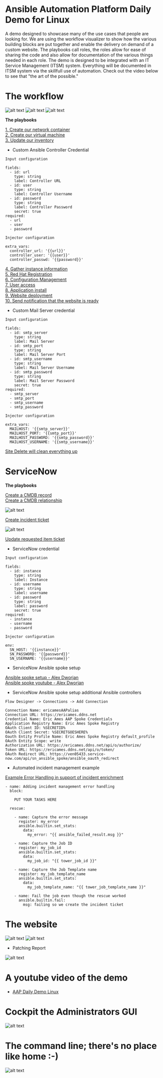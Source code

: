 Ansible Automation Platform Daily Demo for Linux
=========
A demo designed to showcase many of the use cases that people are looking for.  We are using the workflow visualizer to show how the various building blocks are put together and enable the delivery on demand of a custom website.  The playbooks call roles, the roles allow for ease of sharing the code and also allow for documentation of the various things needed in each role. The demo is designed to be integrated with an IT Service Management (ITSM) system.  Everything will be documented in ITSM system via the skillfull use of automation.  Check out the video below to see that "the art of the possible."

# The workflow

![alt text](https://github.com/ericcames/aap.dailydemo.linux/blob/main/images/Workflow1.png "Start of workflow")
![alt text](https://github.com/ericcames/aap.dailydemo.linux/blob/main/images/Workflow2.png "Middle of Workflow")
![alt text](https://github.com/ericcames/aap.dailydemo.linux/blob/main/images/Workflow3.png "End of Workflow")

**The playbooks**

[1. Create our network container](https://github.com/ericcames/aap.dailydemo.linux/blob/main/playbooks/create_vpc_01.yml "create_vpc_01.yml") <br>
[2. Create our virtual machine](https://github.com/ericcames/aap.dailydemo.linux/blob/main/playbooks/create_instance_02.yml "create_instance_02.yml")<br>
[3. Update our inventory](https://github.com/ericcames/aap.dailydemo.linux/blob/main/playbooks/add_inventory_03.yml "add_inventory_03.yml")<br>
- Custom Ansible Controller Credential
```
Input configuration

fields:
  - id: url
    type: string
    label: Controller URL
  - id: user
    type: string
    label: Controller Username
  - id: password
    type: string
    label: Controller Password
    secret: true
required:
  - url
  - user
  - password
```
```
Injector configuration

extra_vars:
  controller_url: '{{url}}'
  controller_user: '{{user}}'
  controller_passwd: '{{password}}'
```
[4. Gather instance information](https://github.com/ericcames/aap.dailydemo.linux/blob/main/playbooks/get_instance_info_04.yml "get_instance_info_04.yml")<br>
[5. Red Hat Registration](https://github.com/ericcames/aap.dailydemo.linux/blob/main/playbooks/redhat_subscription_manager_05.yml "redhat_subscription_manager_05.yml")<br>
[6. Configuration Management](https://github.com/ericcames/aap.dailydemo.linux/blob/main/playbooks/post_install_06.yml "post_install_06.yml")<br>
[7. User access](https://github.com/ericcames/aap.dailydemo.linux/blob/main/playbooks/provision_user_access_07.yml "provision_user_access_07.yml")<br>
[8. Application install](https://github.com/ericcames/aap.dailydemo.linux/blob/main/playbooks/lamp_setup_08.yml "lamp_setup_08.yml")<br>
[9. Website deployment](https://github.com/ericcames/aap.dailydemo.linux/blob/main/playbooks/website_deployment_09.yml "website_deployment_09.yml")<br>
[10. Send notification that the website is ready](https://github.com/ericcames/aap.dailydemo.linux/blob/main/playbooks/sendmail_10.yml "sendmail_10.yml")<br>
- Custom Mail Server credential
```
Input configuration

fields:
  - id: smtp_server
    type: string
    label: Mail Server
  - id: smtp_port
    type: string
    label: Mail Server Port
  - id: smtp_username
    type: string
    label: Mail Server Username
  - id: smtp_password
    type: string
    label: Mail Server Password
    secret: true
required:
  - smtp_server
  - smtp_port
  - smtp_username
  - smtp_password
```
```
Injector configuration

extra_vars:
  MAILHOST: '{{smtp_server}}'
  MAILHOST_PORT: '{{smtp_port}}'
  MAILHOST_PASSWORD: '{{smtp_password}}'
  MAILHOST_USERNAME: '{{smtp_username}}'
```
[Site Delete will clean everything up](https://github.com/ericcames/aap.dailydemo.linux/blob/main/playbooks/site_delete.yml "site_delete.yml")<br>

ServiceNow
========

**The playbooks**

[Create a CMDB record](https://github.com/ericcames/aap.dailydemo.linux/blob/main/playbooks/servicenow/create_ci.yml "create_ci.yml") <br>
[Create a CMDB relationship](https://github.com/ericcames/aap.dailydemo.linux/blob/main/playbooks/servicenow/create_cmdb_relationship.yml "create_cmdb_relationship.yml") <br>

![alt text](https://github.com/ericcames/aap.dailydemo.linux/blob/main/images/Workflow2.png "Middle of Workflow")

[Create incident ticket](https://github.com/ericcames/aap.dailydemo.linux/blob/main/playbooks/servicenow/incident_create.yml "incident_create.yml") <br>

![alt text](https://github.com/ericcames/aap.dailydemo.linux/blob/main/images/Workflow1.png "Start of workflow")

[Update requested item ticket](https://github.com/ericcames/aap.dailydemo.linux/blob/main/playbooks/servicenow/update_sn_req_itm.yml "update_sn_req_itm.yml") <br>


- ServiceNow credential
```
Input configuration

fields:
  - id: instance
    type: string
    label: Instance
  - id: username
    type: string
    label: username
  - id: password
    type: string
    label: password
    secret: true
required:
  - instance
  - username
  - password
```
```
Injector configuration

env:
  SN_HOST: '{{instance}}'
  SN_PASSWORD: '{{password}}'
  SN_USERNAME: '{{username}}'
```
- ServiceNow Ansible spoke setup

[Ansible spoke setup - Alex Dworjan](https://github.com/shadowman-lab/Ansible-SNOW/tree/master/SNOWSetup#servicenowaap-integration-instructions-using-ansible-spoke "Ansible spoke setup - Alex") <br>
[Ansible spoke youtube - Alex Dworjan](https://www.youtube.com/watch?v=DmPXiRHjgRY "Ansible spoke youtube - Alex Dworjan") <br>

- ServiceNow Ansible spoke setup additional Ansible controllers
```
Flow Designer -> Connections -> Add Connection

Connection Name: ericamesAAPalias
Connection URL: https://ericames.ddns.net
Credential Name: Eric Ames AAP Spoke Credentials
Application Registry Name: Eric Ames Spoke Registry
OAuth Client ID: %SECRETID%
OAuth Client Secret: %SECRETGOESHERE%
Oauth Entity Profile Name: Eric Ames Spoke Registry default_profile
OAuth Entity Scope: write
Authorization URL: https://ericames.ddns.net/api/o/authorize/
Token URL: https://ericames.ddns.net/api/o/token/
OAuth Redirect URL: https://ven05433.service-now.com/api/sn_ansible_spoke/ansible_oauth_redirect

```
- Automated incident management example

[Example Error Handling in support of incident enrichment](https://github.com/ericcames/aap.dailydemo.linux/blob/main/roles/instance_create_aws/tasks/main.yml "Example Error Handling") <br>

```
- name: Adding incident management error handling
  block:

    PUT YOUR TASKS HERE

  rescue:

    - name: Capture the error message
      register: my_error
      ansible.builtin.set_stats:
        data:
          my_error: "{{ ansible_failed_result.msg }}"

    - name: Capture the Job ID
      register: my_job_id
      ansible.builtin.set_stats:
        data:
          my_job_id: "{{ tower_job_id }}"

    - name: Capture the Job Template name
      register: my_job_template_name
      ansible.builtin.set_stats:
        data:
          my_job_template_name: "{{ tower_job_template_name }}"

    - name: Fail the job even though the rescue worked
      ansible.builtin.fail:
        msg: failing so we create the incident ticket
```

# The website

![alt text](https://github.com/ericcames/aap.dailydemo.linux/blob/main/images/Web01.png "Webtop")
![alt text](https://github.com/ericcames/aap.dailydemo.linux/blob/main/images/Web02.png "Webbottom")

- Patching Report

![alt text](https://github.com/ericcames/aap.dailydemo.linux/blob/main/images/Patchingreport.png "zjleblanc.reporting collection")

# A youtube video of the demo

- [AAP Daily Demo Linux](https://youtu.be/Wvf7-CZmAHI?si=oxqDRAWsfqpXTnD- "AAP Daily Demo Linux")

# Cockpit the Administrators GUI

![alt text](https://github.com/ericcames/aap.dailydemo.linux/blob/main/images/cockpit.png "cockpit")

# The command line; there's no place like home :-)

![alt text](https://github.com/ericcames/aap.dailydemo.linux/blob/main/images/cli.png "The command line")
